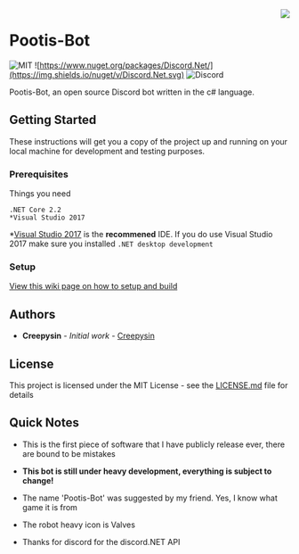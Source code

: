 <img src="https://raw.githubusercontent.com/CreepysinProjects/Pootis-Bot/master/Pootis-Bot/icon.ico" align="right" />

# Pootis-Bot 

![MIT](https://img.shields.io/github/license/mashape/apistatus.svg) ![https://www.nuget.org/packages/Discord.Net/](https://img.shields.io/nuget/v/Discord.Net.svg) ![Discord](https://img.shields.io/discord/424080906232266753.svg)

Pootis-Bot, an open source Discord bot written in the c# language.

## Getting Started

These instructions will get you a copy of the project up and running on your local machine for development and testing purposes.

### Prerequisites

Things you need

```
.NET Core 2.2
*Visual Studio 2017
```

*[Visual Studio 2017](https://visualstudio.microsoft.com) is the **recommened** IDE. If you do use Visual Studio 2017 make sure you installed `.NET desktop development` 

### Setup

[View this wiki page on how to setup and build](https://github.com/CreepysinProjects/Pootis-Bot/wiki/Building-Pootis-Bot)

## Authors

* **Creepysin** - *Initial work* - [Creepysin](https://github.com/CreepysinStudios)

## License

This project is licensed under the MIT License - see the [LICENSE.md](https://github.com/CreepysinProjects/Pootis-Bot/blob/master/LICENSE) file for details

## Quick Notes

* This is the first piece of software that I have publicly release ever, there are bound to be mistakes
* **This bot is still under heavy development, everything is subject to change!**
* The name 'Pootis-Bot' was suggested by my friend. Yes, I know what game it is from

* The robot heavy icon is Valves
* Thanks for discord for the discord.NET API
